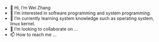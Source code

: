 - 👋 Hi, I’m Wei Zhang
- 👀 I’m interested in software programming and system programming.
- 🌱 I’m currently learning system knowledge such as operating system, linux kernel.
- 💞️ I’m looking to collaborate on ...
- 📫 How to reach me ...

<!---
wz30/wz30 is a ✨ special ✨ repository because its `README.md` (this file) appears on your GitHub profile.
You can click the Preview link to take a look at your changes.
--->
